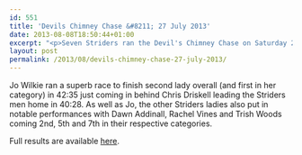 ```yaml
---
id: 551
title: 'Devils Chimney Chase &#8211; 27 July 2013'
date: 2013-08-08T18:50:44+01:00
excerpt: "<p>Seven Striders ran the Devil's Chimney Chase on Saturday 27 July.</p>"
layout: post
permalink: /2013/08/devils-chimney-chase-27-july-2013/
---
```

Jo Wilkie ran a superb race to finish second lady overall (and first in her category) in 42:35 just coming in behind Chris Driskell leading the Striders men home in 40:28. As well as Jo, the other Striders ladies also put in notable performances with Dawn Addinall, Rachel Vines and Trish Woods coming 2nd, 5th and 7th in their respective categories.

Full results are available <a href="http://www.dbmax.co.uk/assets/results/1481/original/Devil_s_Chimney_Chase.html?1375117324" target="_blank" rel="nofollow">here</a>.